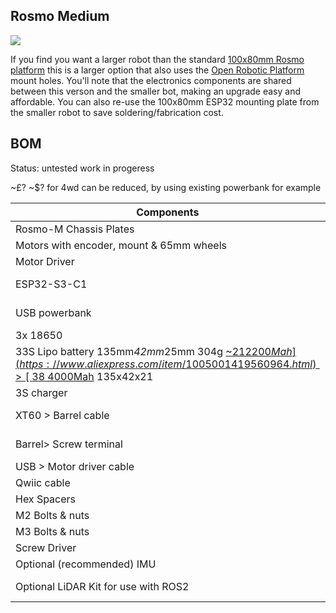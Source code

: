 ## Rosmo Medium

![](https://raw.githubusercontent.com/rosmo-robot/rosmo-robot.github.io/master/assets/img/larger.png)

If you find you want a larger robot than the standard [100x80mm Rosmo platform](https://rosmo-robot.github.io/) this is a larger option that also uses the [Open Robotic Platform](https://openroboticplatform.com/designrules) mount holes. You'll note that the electronics components are shared between this verson and the smaller bot, making an upgrade easy and affordable. You can also re-use the 100x80mm ESP32 mounting plate from the smaller robot to save soldering/fabrication cost.

## BOM 

Status: untested work in progeress

~£? ~$? for 4wd can be reduced, by using existing powerbank for example

| Components                | Description                               | Quantity |
| ------------------------- | ----------------------------------------- | -------- |
|  Rosmo-M Chassis Plates | [Custom PCB Chassis](https://easyeda.com/editor#id=2abad8a02be54c91a6b3277fe66bd864)     | 5       |
| Motors with encoder, mount & 65mm wheels     | [JGA25](https://www.aliexpress.com/item/1005006213247803.html) or [JGB-37](https://www.aliexpress.com/item/1005004242997257.html)         |      |
| Motor Driver              | [Zio H-bridge Motor Driver](https://www.smart-prototyping.com/Zio-4-DC-Motor-Controller.html?search=motor)          | 1        |
|  ESP32-S3-C1              | [Olimex open hardware](https://www.olimex.com/Products/IoT/ESP32-S3/ESP32-S3-DevKit-Lipo/open-source-hardware), [UK](https://thepihut.com/products/olimex-esp32-s3-devkit-lipo-development-board) [US](https://www.digikey.com/en/products/detail/olimex-ltd/ESP32-S3-DEVKIT-LIPO-EA/22157950) or [generic version](https://www.aliexpress.com/item/1005006028969168.html)        | 1        |
| USB powerbank           |[ battery case](https://www.aliexpress.com/item/1005005637445437.html) [1x or 2x 18650 battery](https://s.click.aliexpress.com/e/_DnPRBEj) or open hardware [18650 battery](https://oshwlab.com/wagiminator/fp6277-power-bank)        | 1        |
| 3x 18650           |[Batteries](https://s.click.aliexpress.com/e/_DdfBurF)         | 1        |
| 33S Lipo battery 135mm*42mm*25mm 304g [~$21 2200Mah](https://www.aliexpress.com/item/1005001419560964.html) > [~$38 4000Mah](https://www.aliexpress.com/item/1005004335619259.html) 135x42x21      | 1        |
| 3S charger         |[USB charger](https://www.aliexpress.com/item/1005003240894835.html)         | 1        |
| XT60 > Barrel cable       |[power cable]](https://s.click.aliexpress.com/e/_DDVjyhr)         | 1        |
|  Barrel> Screw terminal      |[barrel adaptor]](https://s.click.aliexpress.com/e/_DDVjyhr)         | 1        |
| USB > Motor driver cable         |[JST cable](https://www.aliexpress.com/item/1005004192966816.html)         | 2       |
| Qwiic cable             | [For connecting ESP32](https://www.aliexpress.com/item/1005005796723171.html)                      | 1        |
| Hex Spacers               | [45mm height M3 standoff](https://www.aliexpress.com/item/32539100523.html)          | 1    |
| M2 Bolts & nuts           | [400pc Bolt pack](https://www.aliexpress.com/item/1005002046118328.html)                                          | 1      |
| M3 Bolts  & nuts          | From Bolt pack                                          | 10        |
| Screw Driver              | 2 in 1 Flat and Philips Head Screw Driver | 1 |
| Optional (recommended) IMU | [MPU6500](https://www.adafruit.com/product/3886) or [BNO085](https://www.adafruit.com/product/4754)                                     | 2        |
| Optional LiDAR Kit for use with ROS2 |  [LiDAR module, USB Cable and Data Convertor Box](https://www.amazon.co.uk/DTOF-D300-Distance-Obstacle-Education/dp/B0B1V8D36H/ref=sr_1_1?crid=2BSZJ4XVN2S12&keywords=ld19+lidar&qid=1707070916&sprefix=ld19+lidar%2Caps%2C254&sr=8-1) | 1 |


